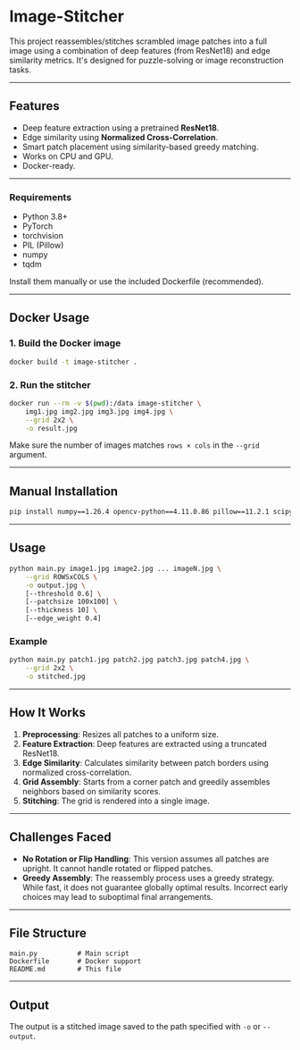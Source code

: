# Image-Stitcher
This project reassembles/stitches scrambled image patches into a full image using a combination of deep features (from ResNet18) and edge similarity metrics. It's designed for puzzle-solving or image reconstruction tasks.

---

## Features

- Deep feature extraction using a pretrained **ResNet18**.
- Edge similarity using **Normalized Cross-Correlation**.
- Smart patch placement using similarity-based greedy matching.
- Works on CPU and GPU.
- Docker-ready.

---

### Requirements

- Python 3.8+
- PyTorch
- torchvision
- PIL (Pillow)
- numpy
- tqdm

Install them manually or use the included Dockerfile (recommended).

---

## Docker Usage

### 1. Build the Docker image

```bash
docker build -t image-stitcher .
````

### 2. Run the stitcher

```bash
docker run --rm -v $(pwd):/data image-stitcher \
    img1.jpg img2.jpg img3.jpg img4.jpg \
    --grid 2x2 \
    -o result.jpg
```

Make sure the number of images matches `rows × cols` in the `--grid` argument.

---

## Manual Installation

```bash
pip install numpy==1.26.4 opencv-python==4.11.0.86 pillow==11.2.1 scipy==1.15.3 tqdm torchvision
```

---

## Usage

```bash
python main.py image1.jpg image2.jpg ... imageN.jpg \
    --grid ROWSxCOLS \
    -o output.jpg \
    [--threshold 0.6] \
    [--patchsize 100x100] \
    [--thickness 10] \
    [--edge_weight 0.4]
```

### Example

```bash
python main.py patch1.jpg patch2.jpg patch3.jpg patch4.jpg \
    --grid 2x2 \
    -o stitched.jpg
```

---

## How It Works

1. **Preprocessing**: Resizes all patches to a uniform size.
2. **Feature Extraction**: Deep features are extracted using a truncated ResNet18.
3. **Edge Similarity**: Calculates similarity between patch borders using normalized cross-correlation.
4. **Grid Assembly**: Starts from a corner patch and greedily assembles neighbors based on similarity scores.
5. **Stitching**: The grid is rendered into a single image.

---

## Challenges Faced

* **No Rotation or Flip Handling**: This version assumes all patches are upright. It cannot handle rotated or flipped patches.
* **Greedy Assembly**: The reassembly process uses a greedy strategy. While fast, it does not guarantee globally optimal results. Incorrect early choices may lead to suboptimal final arrangements.

---

## File Structure

```
main.py          # Main script
Dockerfile       # Docker support
README.md        # This file
```

---

## Output

The output is a stitched image saved to the path specified with `-o` or `--output`.




